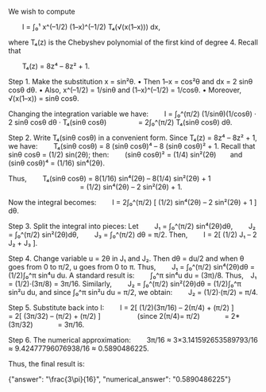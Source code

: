 We wish to compute

  I = ∫₀¹ x^(–1/2) (1–x)^(–1/2) T₄(√(x(1–x))) dx,

where T₄(z) is the Chebyshev polynomial of the first kind of degree 4. Recall that

  T₄(z) = 8z⁴ – 8z² + 1.

Step 1. Make the substitution x = sin²θ.
• Then 1–x = cos²θ and dx = 2 sinθ cosθ dθ.
• Also, x^(–1/2) = 1/sinθ and (1–x)^(–1/2) = 1/cosθ.
• Moreover, √(x(1–x)) = sinθ cosθ.

Changing the integration variable we have:
  I = ∫₀^(π/2) (1/sinθ)(1/cosθ) · 2 sinθ cosθ dθ · T₄(sinθ cosθ)
     = 2∫₀^(π/2) T₄(sinθ cosθ) dθ.

Step 2. Write T₄(sinθ cosθ) in a convenient form.
Since T₄(z) = 8z⁴ – 8z² + 1, we have:
  T₄(sinθ cosθ) = 8 (sinθ cosθ)⁴ – 8 (sinθ cosθ)² + 1.
Recall that sinθ cosθ = (1/2) sin(2θ); then:
  (sinθ cosθ)² = (1/4) sin²(2θ)  and  (sinθ cosθ)⁴ = (1/16) sin⁴(2θ).

Thus,
  T₄(sinθ cosθ) = 8(1/16) sin⁴(2θ) – 8(1/4) sin²(2θ) + 1
           = (1/2) sin⁴(2θ) – 2 sin²(2θ) + 1.

Now the integral becomes:
  I = 2∫₀^(π/2) [ (1/2) sin⁴(2θ) – 2 sin²(2θ) + 1 ] dθ.

Step 3. Split the integral into pieces:
Let
  J₁ = ∫₀^(π/2) sin⁴(2θ)dθ,
  J₂ = ∫₀^(π/2) sin²(2θ)dθ,
  J₃ = ∫₀^(π/2) dθ = π/2.
Then,
  I = 2[ (1/2) J₁ – 2 J₂ + J₃ ].

Step 4. Change variable u = 2θ in J₁ and J₂. Then dθ = du/2 and when θ goes from 0 to π/2, u goes from 0 to π.
Thus,
  J₁ = ∫₀^(π/2) sin⁴(2θ)dθ = (1/2)∫₀^π sin⁴u du.
A standard result is:
  ∫₀^π sin⁴u du = (3π)/8.
Thus, J₁ = (1/2)·(3π/8) = 3π/16.
Similarly,
  J₂ = ∫₀^(π/2) sin²(2θ)dθ = (1/2)∫₀^π sin²u du,
and since ∫₀^π sin²u du = π/2, we obtain:
  J₂ = (1/2)·(π/2) = π/4.

Step 5. Substitute back into I:
  I = 2[ (1/2)(3π/16) – 2(π/4) + (π/2) ]
    = 2[ (3π/32) – (π/2) + (π/2) ]      (since 2(π/4)= π/2)
    = 2*(3π/32)
    = 3π/16.

Step 6. The numerical approximation:
  3π/16 ≈ 3×3.141592653589793/16 ≈ 9.42477796076938/16 ≈ 0.5890486225.

Thus, the final result is:

{"answer": "\\frac{3\\pi}{16}", "numerical_answer": "0.5890486225"}